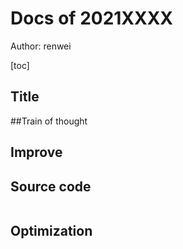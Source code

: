 # Docs of 2021XXXX



Author: renwei



[toc]



## Title



##Train of thought



## Improve



## Source code

```c

```



## Optimization

